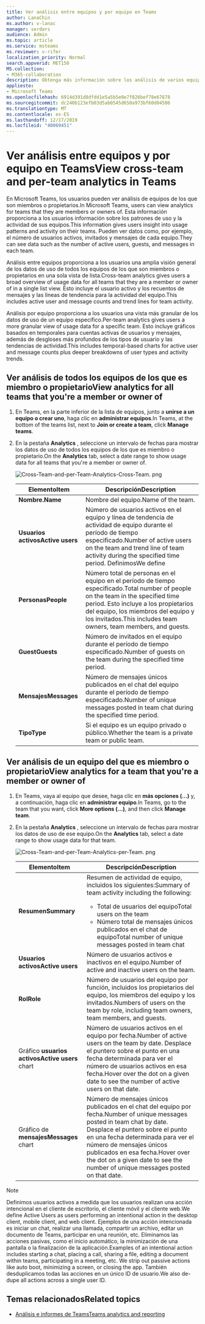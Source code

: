 ```yaml
---
title: Ver análisis entre equipos y por equipo en Teams
author: LanaChin
ms.author: v-lanac
manager: serdars
audience: Admin
ms.topic: article
ms.service: msteams
ms.reviewer: v-rifer
localization_priority: Normal
search.appverid: MET150
MS.collection:
- M365-collaboration
description: Obtenga más información sobre los análisis de varios equipos y los análisis por equipo, lo que permite a los usuarios ver los datos de uso de los equipos de los que son miembros.
appliesto:
- Microsoft Teams
ms.openlocfilehash: 6914d391d8dfdd1e5a5b5e0e7f826bef78e67678
ms.sourcegitcommit: dc240b123efb03d5ab0545d650a973bf60d04506
ms.translationtype: MT
ms.contentlocale: es-ES
ms.lasthandoff: 12/17/2019
ms.locfileid: "40069451"
---
```

# <a name="view-cross-team-and-per-team-analytics-in-teams"></a><span data-ttu-id="f1b8c-103">Ver análisis entre equipos y por equipo en Teams</span><span class="sxs-lookup"><span data-stu-id="f1b8c-103">View cross-team and per-team analytics in Teams</span></span>

<span data-ttu-id="f1b8c-104">En Microsoft Teams, los usuarios pueden ver análisis de equipos de los que son miembros o propietarios.</span><span class="sxs-lookup"><span data-stu-id="f1b8c-104">In Microsoft Teams, users can view analytics for teams that they are members or owners of.</span></span> <span data-ttu-id="f1b8c-105">Esta información proporciona a los usuarios información sobre los patrones de uso y la actividad de sus equipos.</span><span class="sxs-lookup"><span data-stu-id="f1b8c-105">This information gives users insight into usage patterns and activity on their teams.</span></span> <span data-ttu-id="f1b8c-106">Pueden ver datos como, por ejemplo, el número de usuarios activos, invitados y mensajes de cada equipo.</span><span class="sxs-lookup"><span data-stu-id="f1b8c-106">They can see data such as the number of active users, guests, and messages in each team.</span></span>

<span data-ttu-id="f1b8c-107">Análisis entre equipos proporciona a los usuarios una amplia visión general de los datos de uso de todos los equipos de los que son miembros o propietarios en una sola vista de lista.</span><span class="sxs-lookup"><span data-stu-id="f1b8c-107">Cross-team analytics gives users a broad overview of usage data for all teams that they are a member or owner of in a single list view.</span></span> <span data-ttu-id="f1b8c-108">Esto incluye el usuario activo y los recuentos de mensajes y las líneas de tendencia para la actividad del equipo.</span><span class="sxs-lookup"><span data-stu-id="f1b8c-108">This includes active user and message counts and trend lines for team activity.</span></span>  

<span data-ttu-id="f1b8c-109">Análisis por equipo proporciona a los usuarios una vista más granular de los datos de uso de un equipo específico.</span><span class="sxs-lookup"><span data-stu-id="f1b8c-109">Per-team analytics gives users a more granular view of usage data for a specific team.</span></span> <span data-ttu-id="f1b8c-110">Esto incluye gráficos basados en temporales para cuentas activas de usuarios y mensajes, además de desgloses más profundos de los tipos de usuario y las tendencias de actividad.</span><span class="sxs-lookup"><span data-stu-id="f1b8c-110">This includes temporal-based charts for active user and message counts plus deeper breakdowns of user types and activity trends.</span></span>

## <a name="view-analytics-for-all-teams-that-youre-a-member-or-owner-of"></a><span data-ttu-id="f1b8c-111">Ver análisis de todos los equipos de los que es miembro o propietario</span><span class="sxs-lookup"><span data-stu-id="f1b8c-111">View analytics for all teams that you're a member or owner of</span></span>

1. <span data-ttu-id="f1b8c-112">En Teams, en la parte inferior de la lista de equipos, junto a **unirse a un equipo o crear uno**, haga clic en **administrar equipos**.</span><span class="sxs-lookup"><span data-stu-id="f1b8c-112">In Teams, at the bottom of the teams list, next to **Join or create a team**, click **Manage teams**.</span></span>
2. <span data-ttu-id="f1b8c-113">En la pestaña **Analytics** , seleccione un intervalo de fechas para mostrar los datos de uso de todos los equipos de los que es miembro o propietario.</span><span class="sxs-lookup"><span data-stu-id="f1b8c-113">On the **Analytics** tab, select a date range to show usage data for all teams that you're a member or owner of.</span></span>

    ![Cross-Team-and-per-Team-Analytics-Cross-Team. png](../media/cross-team-and-per-team-analytics-cross-team.png)

    |<span data-ttu-id="f1b8c-115">Elemento</span><span class="sxs-lookup"><span data-stu-id="f1b8c-115">Item</span></span> |<span data-ttu-id="f1b8c-116">Descripción</span><span class="sxs-lookup"><span data-stu-id="f1b8c-116">Description</span></span>  |
    |--------|-------------|
    |<span data-ttu-id="f1b8c-117">**Nombre.**</span><span class="sxs-lookup"><span data-stu-id="f1b8c-117">**Name**</span></span>   |<span data-ttu-id="f1b8c-118">Nombre del equipo.</span><span class="sxs-lookup"><span data-stu-id="f1b8c-118">Name of the team.</span></span> |
    |<span data-ttu-id="f1b8c-119">**Usuarios activos**</span><span class="sxs-lookup"><span data-stu-id="f1b8c-119">**Active users**</span></span>   |<span data-ttu-id="f1b8c-120">Número de usuarios activos en el equipo y línea de tendencia de actividad de equipo durante el período de tiempo especificado.</span><span class="sxs-lookup"><span data-stu-id="f1b8c-120">Number of active users on the team and trend line of team activity during the specified time period.</span></span> <span data-ttu-id="f1b8c-121">Definimos</span><span class="sxs-lookup"><span data-stu-id="f1b8c-121">We define</span></span> 
    |<span data-ttu-id="f1b8c-122">**Personas**</span><span class="sxs-lookup"><span data-stu-id="f1b8c-122">**People**</span></span>   |<span data-ttu-id="f1b8c-123">Número total de personas en el equipo en el período de tiempo especificado.</span><span class="sxs-lookup"><span data-stu-id="f1b8c-123">Total number of people on the team in the specified time period.</span></span> <span data-ttu-id="f1b8c-124">Esto incluye a los propietarios del equipo, los miembros del equipo y los invitados.</span><span class="sxs-lookup"><span data-stu-id="f1b8c-124">This includes team owners, team members, and guests.</span></span>|
    |<span data-ttu-id="f1b8c-125">**Guest**</span><span class="sxs-lookup"><span data-stu-id="f1b8c-125">**Guests**</span></span>   |<span data-ttu-id="f1b8c-126">Número de invitados en el equipo durante el período de tiempo especificado.</span><span class="sxs-lookup"><span data-stu-id="f1b8c-126">Number of guests on the team during the specified time period.</span></span> |
    |<span data-ttu-id="f1b8c-127">**Mensajes**</span><span class="sxs-lookup"><span data-stu-id="f1b8c-127">**Messages**</span></span>   |<span data-ttu-id="f1b8c-128">Número de mensajes únicos publicados en el chat del equipo durante el período de tiempo especificado.</span><span class="sxs-lookup"><span data-stu-id="f1b8c-128">Number of unique messages posted in team chat during the specified time period.</span></span> |
    |<span data-ttu-id="f1b8c-129">**Tipo**</span><span class="sxs-lookup"><span data-stu-id="f1b8c-129">**Type**</span></span>   |<span data-ttu-id="f1b8c-130">Si el equipo es un equipo privado o público.</span><span class="sxs-lookup"><span data-stu-id="f1b8c-130">Whether the team is a private team or public team.</span></span>|

## <a name="view-analytics-for-a-team-that-youre-a-member-or-owner-of"></a><span data-ttu-id="f1b8c-131">Ver análisis de un equipo del que es miembro o propietario</span><span class="sxs-lookup"><span data-stu-id="f1b8c-131">View analytics for a team that you're a member or owner of</span></span>

1. <span data-ttu-id="f1b8c-132">En Teams, vaya al equipo que desee, haga clic en **más opciones (...)** y, a continuación, haga clic en **administrar equipo**.</span><span class="sxs-lookup"><span data-stu-id="f1b8c-132">In Teams, go to the team that you want, click **More options (...)**, and then click **Manage team**.</span></span>  
2. <span data-ttu-id="f1b8c-133">En la pestaña **Analytics** , seleccione un intervalo de fechas para mostrar los datos de uso de ese equipo.</span><span class="sxs-lookup"><span data-stu-id="f1b8c-133">On the **Analytics** tab, select a date range to show usage data for that team.</span></span>  

    ![Cross-Team-and-per-Team-Analytics-per-Team. png](../media/cross-team-and-per-team-analytics-per-team.png)

    |<span data-ttu-id="f1b8c-135">Elemento</span><span class="sxs-lookup"><span data-stu-id="f1b8c-135">Item</span></span> |<span data-ttu-id="f1b8c-136">Descripción</span><span class="sxs-lookup"><span data-stu-id="f1b8c-136">Description</span></span>  |
    |--------|-------------|
    |<span data-ttu-id="f1b8c-137">**Resumen**</span><span class="sxs-lookup"><span data-stu-id="f1b8c-137">**Summary**</span></span>   |<span data-ttu-id="f1b8c-138">Resumen de actividad de equipo, incluidos los siguientes:</span><span class="sxs-lookup"><span data-stu-id="f1b8c-138">Summary of team activity including the following:</span></span><ul><li><span data-ttu-id="f1b8c-139">Total de usuarios del equipo</span><span class="sxs-lookup"><span data-stu-id="f1b8c-139">Total users on the team</span></span></li> <li> <span data-ttu-id="f1b8c-140">Número total de mensajes únicos publicados en el chat de equipo</span><span class="sxs-lookup"><span data-stu-id="f1b8c-140">Total number of unique messages posted in team chat</span></span> </li> </ul> |
    |<span data-ttu-id="f1b8c-141">**Usuarios activos**</span><span class="sxs-lookup"><span data-stu-id="f1b8c-141">**Active users**</span></span>   |<span data-ttu-id="f1b8c-142">Número de usuarios activos e inactivos en el equipo.</span><span class="sxs-lookup"><span data-stu-id="f1b8c-142">Number of active and inactive users on the team.</span></span>|
    |<span data-ttu-id="f1b8c-143">**Rol**</span><span class="sxs-lookup"><span data-stu-id="f1b8c-143">**Role**</span></span>   |<span data-ttu-id="f1b8c-144">Número de usuarios del equipo por función, incluidos los propietarios del equipo, los miembros del equipo y los invitados.</span><span class="sxs-lookup"><span data-stu-id="f1b8c-144">Numbers of users on the team by role, including team owners, team members, and guests.</span></span>|
    |<span data-ttu-id="f1b8c-145">Gráfico **usuarios activos**</span><span class="sxs-lookup"><span data-stu-id="f1b8c-145">**Active users** chart</span></span>  |<span data-ttu-id="f1b8c-146">Número de usuarios activos en el equipo por fecha.</span><span class="sxs-lookup"><span data-stu-id="f1b8c-146">Number of active users on the team by date.</span></span> <span data-ttu-id="f1b8c-147">Desplace el puntero sobre el punto en una fecha determinada para ver el número de usuarios activos en esa fecha.</span><span class="sxs-lookup"><span data-stu-id="f1b8c-147">Hover over the dot on a given date to see the number of active users on that date.</span></span>|
    |<span data-ttu-id="f1b8c-148">Gráfico de **mensajes**</span><span class="sxs-lookup"><span data-stu-id="f1b8c-148">**Messages** chart</span></span>  |<span data-ttu-id="f1b8c-149">Número de mensajes únicos publicados en el chat del equipo por fecha.</span><span class="sxs-lookup"><span data-stu-id="f1b8c-149">Number of unique messages posted in team chat by date.</span></span> <span data-ttu-id="f1b8c-150">Desplace el puntero sobre el punto en una fecha determinada para ver el número de mensajes únicos publicados en esa fecha.</span><span class="sxs-lookup"><span data-stu-id="f1b8c-150">Hover over the dot on a given date to see the number of unique messages posted on that date.</span></span>|
    
> [!NOTE]
> <span data-ttu-id="f1b8c-151">Definimos usuarios activos a medida que los usuarios realizan una acción intencional en el cliente de escritorio, el cliente móvil y el cliente web.</span><span class="sxs-lookup"><span data-stu-id="f1b8c-151">We define Active Users as users performing an intentional action in the desktop client, mobile client, and web client.</span></span> <span data-ttu-id="f1b8c-152">Ejemplos de una acción intencionada es iniciar un chat, realizar una llamada, compartir un archivo, editar un documento de Teams, participar en una reunión, etc. Eliminamos las acciones pasivas, como el inicio automático, la minimización de una pantalla o la finalización de la aplicación.</span><span class="sxs-lookup"><span data-stu-id="f1b8c-152">Examples of an intentional action includes starting a chat, placing a call, sharing a file, editing a document within teams, participating in a meeting, etc. We strip out passive actions like auto boot, minimizing a screen, or closing the app.</span></span> <span data-ttu-id="f1b8c-153">También desduplicamos todas las acciones en un único ID de usuario.</span><span class="sxs-lookup"><span data-stu-id="f1b8c-153">We also de-dupe all actions across a single user ID.</span></span>

## <a name="related-topics"></a><span data-ttu-id="f1b8c-154">Temas relacionados</span><span class="sxs-lookup"><span data-stu-id="f1b8c-154">Related topics</span></span>

- [<span data-ttu-id="f1b8c-155">Análisis e informes de Teams</span><span class="sxs-lookup"><span data-stu-id="f1b8c-155">Teams analytics and reporting</span></span>](teams-reporting-reference.md)
